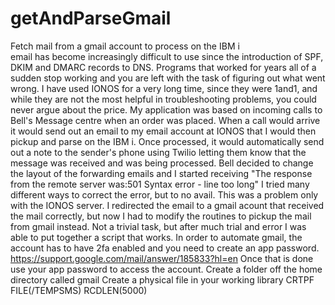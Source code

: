 # getAndParseGmail
Fetch mail from a gmail account to process on the IBM i  
email has become increasingly difficult to use since the introduction of SPF, DKIM and DMARC records to DNS. 
Programs that worked for years all of a sudden stop working and you are left with the task of figuring out what went wrong.
I have used IONOS for a very long time, since they were 1and1, and while they are not the most helpful in troubleshooting problems, you could never argue about the price.
My application was based on incoming calls to Bell's Message centre when an order was placed. When a call would arrive it would send out an email to my email account at IONOS that I would then pickup and parse on the IBM i.
Once processed, it would automatically send out a note to the sender's phone using Twilio letting them know that the message was received and was being processed.
Bell decided to change the layout of the forwarding emails and I started receiving "The response from the remote server was:501 Syntax error - line too long"
I tried many different ways to correct the error, but to no avail. This was a problem only with the IONOS server.
I redirected the email to a gmail acount that received the mail correctly, but now I had to modify the routines to pickup the mail from gmail instead. 
Not a trivial task, but after much trial and error I was able to put together a script that works.
In order to automate gmail, the account has to have 2fa enabled and you need to create an app password.  https://support.google.com/mail/answer/185833?hl=en 
Once that is done use your app password to access the account.
Create a folder off the home directory called gmail
Create a physical file in your working library CRTPF FILE(<library>/TEMPSMS) RCDLEN(5000) 
